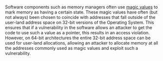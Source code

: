 Software components such as memory managers often use [magic values][] to mark
memory as having a certain state. These magic values have often (but not always)
been chosen to coincide with addresses that fall outside of the user-land
address space on 32-bit versions of the Operating System. This ensures that if
a vulnerability in the software allows an attacker to get the code to use such
a value as a pointer, this results in an access violation. However, on 64-bit
architectures the entire 32-bit address space can be used for user-land
allocations, allowing an attacker to allocate memory at all the addresses
commonly used as magic values and exploit such a vulnerability.

[magic values]: https://en.wikipedia.org/wiki/Magic_number_%28programming%29#Magic_debug_values